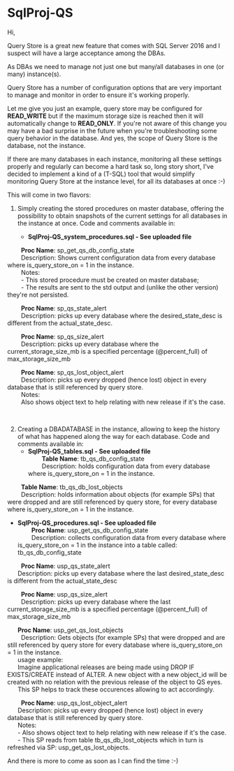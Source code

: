 # SqlProj-QS


Hi,

Query Store is a great new feature that comes with SQL Server 2016 and I suspect will have a large acceptance among the DBAs.

As DBAs we need to manage not just one but many/all databases in one (or many) instance(s). 

Query Store has a number of configuration options that are very important to manage and monitor in order to ensure it's working properly. 

Let me give you just an example, query store may be configured for **READ_WRITE** but if the maximum storage size is reached then it will automatically change to **READ_ONLY**. If you're not aware of this change you may have a bad surprise in the future when you're troubleshooting some query behavior in the database. And yes, the scope of Query Store is the database, not the instance.

If there are many databases in each instance, monitoring all these settings properly and regularly can become a hard task so, long story short, I've decided to implement a kind of a (T-SQL) tool that would simplify monitoring Query Store at the instance level, for all its databases at once :-)

This will come in two flavors:

1. Simply creating the stored procedures on master database, offering the possibility to obtain snapshots of the current settings for all databases in the instance at once. Code and comments available in:

   - **SqlProj-QS_system_procedures.sql - See uploaded file**  
     
   &nbsp;&nbsp;&nbsp;&nbsp;&nbsp;&nbsp;**Proc Name**: sp_get_qs_db_config_state  
   &nbsp;&nbsp;&nbsp;&nbsp;&nbsp;&nbsp;Description: Shows current configuration data from every database where is_query_store_on = 1 in the instance.  
   &nbsp;&nbsp;&nbsp;&nbsp;&nbsp;&nbsp;Notes:  
   &nbsp;&nbsp;&nbsp;&nbsp;&nbsp;&nbsp;- This stored procedure must be created on master database;  
   &nbsp;&nbsp;&nbsp;&nbsp;&nbsp;&nbsp;- The results are sent to the std output and (unlike the other version) they're not persisted.  
     
   &nbsp;&nbsp;&nbsp;&nbsp;&nbsp;&nbsp;**Proc Name**: sp_qs_state_alert  
   &nbsp;&nbsp;&nbsp;&nbsp;&nbsp;&nbsp;Description: picks up every database where the desired_state_desc is different from the actual_state_desc.  
   
   &nbsp;&nbsp;&nbsp;&nbsp;&nbsp;&nbsp;**Proc Name**: sp_qs_size_alert  
   &nbsp;&nbsp;&nbsp;&nbsp;&nbsp;&nbsp;Description: picks up every database where the current_storage_size_mb is a specified percentage (@percent_full) of max_storage_size_mb  
   
   &nbsp;&nbsp;&nbsp;&nbsp;&nbsp;&nbsp;**Proc Name**: sp_qs_lost_object_alert  
   &nbsp;&nbsp;&nbsp;&nbsp;&nbsp;&nbsp;Description: picks up every dropped (hence lost) object in every database that is still referenced by query store.  
   &nbsp;&nbsp;&nbsp;&nbsp;&nbsp;&nbsp;Notes:  
   &nbsp;&nbsp;&nbsp;&nbsp;&nbsp;&nbsp;Also shows object text to help relating with new release if it's the case.  
   
   
   
2. Creating a DBADATABASE in the instance, allowing to keep the history of what has happened along the way for each database. Code and comments available in:
   - **SqlProj-QS_tables.sql - See uploaded file**  
   &nbsp;&nbsp;&nbsp;&nbsp;&nbsp;&nbsp;**Table Name**: tb_qs_db_config_state  
   &nbsp;&nbsp;&nbsp;&nbsp;&nbsp;&nbsp;Description: holds configuration data from every database where is_query_store_on = 1 in the instance.  
   
   &nbsp;&nbsp;&nbsp;&nbsp;&nbsp;&nbsp;**Table Name**: tb_qs_db_lost_objects  
   &nbsp;&nbsp;&nbsp;&nbsp;&nbsp;&nbsp;Description: holds information about objects (for example SPs) that were dropped and are still referenced by query store, for every database where is_query_store_on = 1 in the instance.  
   
   - **SqlProj-QS_procedures.sql - See uploaded file**    
   &nbsp;&nbsp;&nbsp;&nbsp;&nbsp;&nbsp;**Proc Name**: usp_get_qs_db_config_state  
   &nbsp;&nbsp;&nbsp;&nbsp;&nbsp;&nbsp;Description: collects configuration data from every database where is_query_store_on = 1 in the instance into a table called: tb_qs_db_config_state  
   
   &nbsp;&nbsp;&nbsp;&nbsp;&nbsp;&nbsp;**Proc Name**: usp_qs_state_alert  
   &nbsp;&nbsp;&nbsp;&nbsp;&nbsp;&nbsp;Description: picks up every database where the last desired_state_desc is different from the actual_state_desc  
   
   &nbsp;&nbsp;&nbsp;&nbsp;&nbsp;&nbsp;**Proc Name**: usp_qs_size_alert  
   &nbsp;&nbsp;&nbsp;&nbsp;&nbsp;&nbsp;Description: picks up every database where the last current_storage_size_mb is a specified percentage (@percent_full) of max_storage_size_mb  
   
   &nbsp;&nbsp;&nbsp;&nbsp;&nbsp;&nbsp;**Proc Name**: usp_get_qs_lost_objects  
   &nbsp;&nbsp;&nbsp;&nbsp;&nbsp;&nbsp;Description: Gets objects (for example SPs) that were dropped and are still referenced by query store for every database where is_query_store_on = 1 in the instance.  
   &nbsp;&nbsp;&nbsp;&nbsp;&nbsp;&nbsp;usage example:  
   &nbsp;&nbsp;&nbsp;&nbsp;&nbsp;&nbsp;Imagine applicational releases are being made using DROP IF EXISTS/CREATE instead of ALTER. A new object with a new object_id will be created with no relation with the previous release of the object to QS eyes.  
   &nbsp;&nbsp;&nbsp;&nbsp;&nbsp;&nbsp;This SP helps to track these occurences allowing to act accordingly.  
   
   &nbsp;&nbsp;&nbsp;&nbsp;&nbsp;&nbsp;**Proc Name**: usp_qs_lost_object_alert  
   &nbsp;&nbsp;&nbsp;&nbsp;&nbsp;&nbsp;Description: picks up every dropped (hence lost) object in every database that is still referenced by query store.  
   &nbsp;&nbsp;&nbsp;&nbsp;&nbsp;&nbsp;Notes:  
   &nbsp;&nbsp;&nbsp;&nbsp;&nbsp;&nbsp;- Also shows object text to help relating with new release if it's the case.  
   &nbsp;&nbsp;&nbsp;&nbsp;&nbsp;&nbsp;- This SP reads from table tb_qs_db_lost_objects which in turn is refreshed via SP: usp_get_qs_lost_objects.  
     
       
         
And there is more to come as soon as I can find the time :-)
   
   

